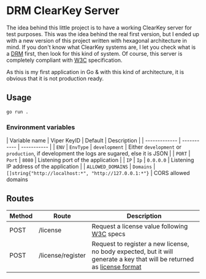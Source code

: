# DRM ClearKey Server

The idea behind this little project is to have a working ClearKey server for test purposes. This was the idea
behind the real first version, but I ended up with a new version of this project written with hexagonal 
architecture in mind. If you don't know what ClearKey systems are, I let you check what is a 
[DRM](https://www.fortinet.com/resources/cyberglossary/digital-rights-management-drm) first, then look for this kind 
of system. Of course, this server is completely compliant with [W3C](https://www.w3.org/TR/encrypted-media/#clear-key) 
specification.

As this is my first application in Go & with this kind of architecture, it is obvious that it is not production ready.

## Usage

```shell
go run .
```

### Environment variables

| Variable name | Viper KeyID | Default | Description | 
| ------------- | ----------- | ----------- |
| `ENV` | `EnvType` | `development` | Either `development` or `production`, if development the logs are sugared, else it is JSON |
| `PORT` | `Port` | `8080` | Listening port of the application | 
| `IP` | `Ip` | `0.0.0.0` | Listening IP address of the application |
| `ALLOWED_DOMAINS` | `Domains` | `[]string{"http://localhost:*", "http://127.0.0.1:*"}` | CORS allowed domains 

## Routes

| Method | Route | Description |
| ------ | ----- | ----------- |
| POST | /license |  Request a license value following [W3C](https://www.w3.org/TR/encrypted-media/#clear-key-request-format) specs |
| POST | /license/register | Request to register a new license, no body expected, but it will generate a key that will be returned as [license format](https://www.w3.org/TR/encrypted-media/#clear-key-license-format) |

